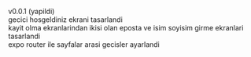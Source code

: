 v0.0.1 (yapildi)<br/>
gecici hosgeldiniz ekrani tasarlandi<br/>
kayit olma ekranlarindan ikisi olan eposta ve isim soyisim girme ekranlari tasarlandi<br/>
expo router ile sayfalar arasi gecisler ayarlandi<br/>
